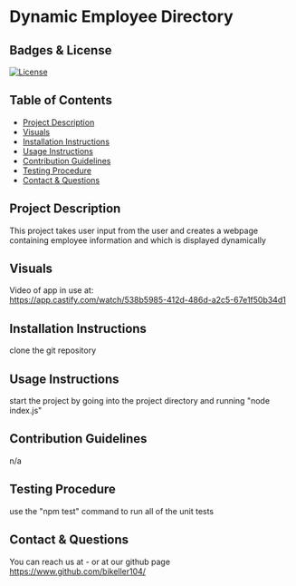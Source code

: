 # Dynamic Employee Directory

## Badges & License
[![License](https://img.shields.io/badge/License-GPL-green.svg)](https://www.gnu.org/licenses/gpl-3.0.en.html)

## Table of Contents

- [Project Description](#project-description)
- [Visuals](#visuals)
- [Installation Instructions](#installation-instructions)
- [Usage Instructions](#usage-instructions)
- [Contribution Guidelines](#contribution-guidelines)
- [Testing Procedure](#testing-procedure)
- [Contact & Questions](#contact--questions)

## Project Description
This project takes user input from the user and creates a webpage containing employee information and  which is displayed dynamically

## Visuals
Video of app in use at: <br>
https://app.castify.com/watch/538b5985-412d-486d-a2c5-67e1f50b34d1

## Installation Instructions
clone the git repository

## Usage Instructions
start the project by going into the project directory and running "node index.js"

## Contribution Guidelines
n/a
## Testing Procedure
use the "npm test" command to run all of the unit tests


## Contact & Questions
You can reach us at - or
at our github page https://www.github.com/bikeller104/

